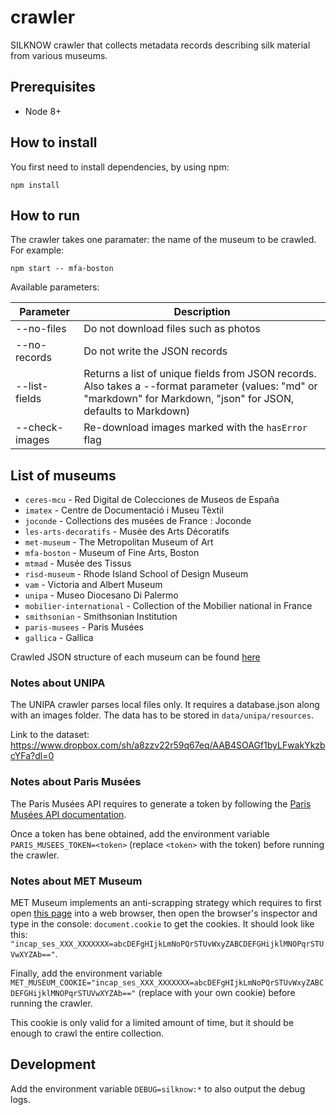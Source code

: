 # crawler
SILKNOW crawler that collects metadata records describing silk material from various museums.

## Prerequisites
- Node 8+

## How to install
You first need to install dependencies, by using npm:
```
npm install
```

## How to run
The crawler takes one paramater: the name of the museum to be crawled. For example:
```
npm start -- mfa-boston
```
Available parameters:

| Parameter     | Description |
| ------------- | ------------- |
| --no-files | Do not download files such as photos |
| --no-records | Do not write the JSON records |
| --list-fields | Returns a list of unique fields from JSON records. Also takes a --format parameter (values: "md" or "markdown" for Markdown, "json" for JSON, defaults to Markdown) |
| --check-images | Re-download images marked with the `hasError` flag |

## List of museums
* `ceres-mcu` - Red Digital de Colecciones de Museos de España
* `imatex` - Centre de Documentació i Museu Tèxtil
* `joconde` - Collections des musées de France : Joconde
* `les-arts-decoratifs` - Musée des Arts Décoratifs
* `met-museum` - The Metropolitan Museum of Art
* `mfa-boston` - Museum of Fine Arts, Boston
* `mtmad` - Musée des Tissus
* `risd-museum` - Rhode Island School of Design Museum
* `vam` - Victoria and Albert Museum
* `unipa` - Museo Diocesano Di Palermo
* `mobilier-international` - Collection of the Mobilier national in France
* `smithsonian` - Smithsonian Institution
* `paris-musees` - Paris Musées
* `gallica` - Gallica

Crawled JSON structure of each museum can be found [here](https://github.com/silknow/crawler/wiki/Crawlers-JSON-Structure)

### Notes about UNIPA

The UNIPA crawler parses local files only. It requires a database.json along with an images folder. The data has to be stored in `data/unipa/resources`.

Link to the dataset: https://www.dropbox.com/sh/a8zzv22r59q67eq/AAB4SOAGf1byLFwakYkzbcYFa?dl=0

### Notes about Paris Musées

The Paris Musées API requires to generate a token by following the [Paris Musées API documentation](https://www.parismuseescollections.paris.fr/fr/se-connecter-a-l-api).

Once a token has bene obtained, add the environment variable `PARIS_MUSEES_TOKEN=<token>` (replace `<token>` with the token) before running the crawler.

### Notes about MET Museum

MET Museum implements an anti-scrapping strategy which requires to first open [this page](https://www.metmuseum.org/api/collection/collectionlisting?perPage=1) into a web browser, then open the browser's inspector and type in the console: `document.cookie` to get the cookies. It should look like this: `"incap_ses_XXX_XXXXXXX=abcDEFgHIjkLmNoPQrSTUvWxyZABCDEFGHijklMNOPqrSTUVwXYZAb=="`.

Finally, add the environment variable `MET_MUSEUM_COOKIE="incap_ses_XXX_XXXXXXX=abcDEFgHIjkLmNoPQrSTUvWxyZABCDEFGHijklMNOPqrSTUVwXYZAb=="` (replace with your own cookie) before running the crawler.

This cookie is only valid for a limited amount of time, but it should be enough to crawl the entire collection.

## Development
Add the environment variable `DEBUG=silknow:*` to also output the debug logs.
